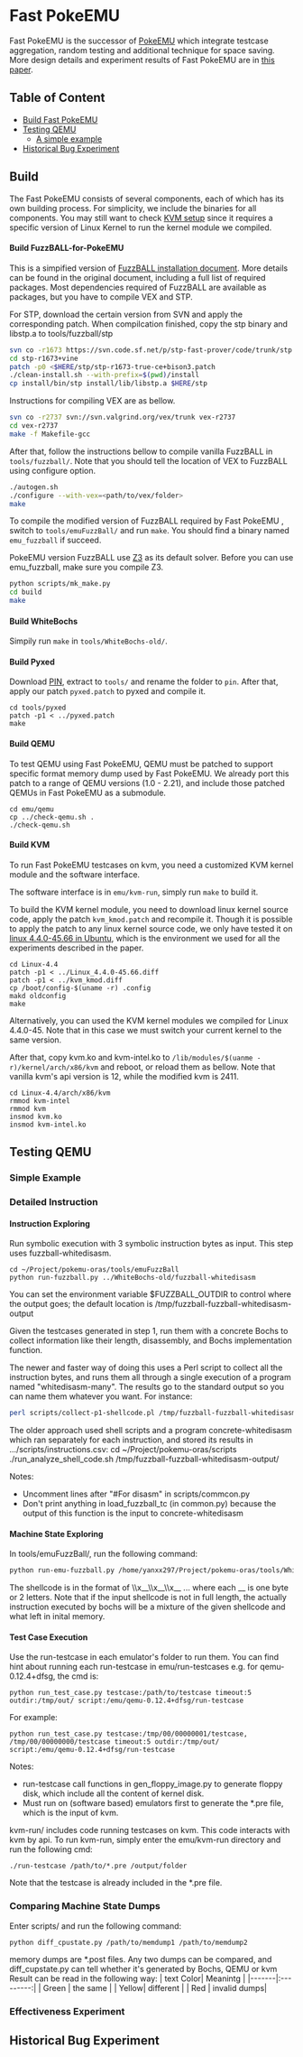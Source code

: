 # Fast PokeEMU

Fast PokeEMU is the successor of [PokeEMU](http://citeseerx.ist.psu.edu/viewdoc/download?doi=10.1.1.225.5080&rep=rep1&type=pdf) 
which integrate testcase aggregation, random testing and additional technique for space saving.
More design details and experiment results of Fast PokeEMU are in
[this paper](http://www-users.cs.umn.edu/~yanxx297/vee18-fast-pokeemu.pdf). 

## Table of Content
- [Build Fast PokeEMU](#Build)
- [Testing QEMU](#Testing_QEMU)
	- [A simple example](#Sample_Example)
- [Historical Bug Experiment](#Historical_Bug_Experiment)


## Build
The Fast PokeEMU consists of several components, each of which has its own building process.
For simplicity, we include the binaries for all components.
You may still want to check [KVM setup](#Build_KVM) since it requires a specific version of Linux Kernel to run the kernel module we compiled.

#### Build FuzzBALL-for-PokeEMU
This is a simpified version of [FuzzBALL installation document](https://github.umn.edu/yanxx297/fast-pokeemu/blob/master/tools/fuzzball/INSTALL).
More details can be found in the original document, including a full list of required packages.
Most dependencies required of FuzzBALL are available as packages, but you have to compile VEX and STP.

For STP, download the certain version from SVN and apply the corresponding patch.
When compilcation finished, copy the stp binary and libstp.a to tools/fuzzball/stp

```bash
svn co -r1673 https://svn.code.sf.net/p/stp-fast-prover/code/trunk/stp stp-r1673+vine
cd stp-r1673+vine
patch -p0 <$HERE/stp/stp-r1673-true-ce+bison3.patch
./clean-install.sh --with-prefix=$(pwd)/install
cp install/bin/stp install/lib/libstp.a $HERE/stp
```

Instructions for compiling VEX are as bellow.

```bash
svn co -r2737 svn://svn.valgrind.org/vex/trunk vex-r2737
cd vex-r2737
make -f Makefile-gcc
```

After that, follow the instructions bellow to compile vanilla FuzzBALL in `tools/fuzzball/`.
Note that you should tell the location of VEX to FuzzBALL using configure option.

```bash
./autogen.sh
./configure --with-vex=<path/to/vex/folder> 
make
```

To compile the modified version of FuzzBALL required by Fast PokeEMU , switch to `tools/emuFuzzBall/` and run `make`.
You should find a binary named `emu_fuzzball` if succeed.

PokeEMU version FuzzBALL use [Z3](https://github.com/Z3Prover/z3) as its default solver.
Before you can use emu_fuzzball, make sure you compile Z3.

```bash
python scripts/mk_make.py
cd build
make
```

#### Build WhiteBochs
Simpily run `make` in `tools/WhiteBochs-old/`.

#### Build Pyxed
Download [PIN](https://software.intel.com/en-us/articles/pin-a-binary-instrumentation-tool-downloadsa),
extract to `tools/` and rename the folder to `pin`.
After that, apply our patch `pyxed.patch` to pyxed and compile it.

	cd tools/pyxed
	patch -p1 < ../pyxed.patch
	make

#### Build QEMU
To test QEMU using Fast PokeEMU, QEMU must be patched to support specific format memory dump used by Fast PokeEMU.
We already port this patch to a range of QEMU versions (1.0 - 2.21), and include those patched QEMUs in Fast PokeEMU as a submodule. 

	cd emu/qemu
	cp ../check-qemu.sh .
	./check-qemu.sh

#### Build KVM
To run Fast PokeEMU testcases on kvm, you need a customized KVM kernel module and the software interface.

The software interface is in `emu/kvm-run`, simply run `make` to build it.

To build the KVM kernel module, you need to download linux kernel source code, apply the patch `kvm_kmod.patch` and recompile it.
Though it is possible to apply the patch to any linux kernel source code, we only have tested it on
[linux 4.4.0-45.66 in Ubuntu](https://launchpad.net/ubuntu/+source/linux/4.4.0-45.66), which is the environment we used for all the experiments described in the paper.

	cd Linux-4.4
	patch -p1 < ../Linux_4.4.0-45.66.diff
	patch -p1 < ../kvm_kmod.diff
	cp /boot/config-$(uname -r) .config
	makd oldconfig
	make


Alternatively, you can used the KVM kernel modules we compiled for Linux 4.4.0-45.
Note that in this case we must switch your current kernel to the same version. 

After that, copy kvm.ko and kvm-intel.ko to `/lib/modules/$(uanme -r)/kernel/arch/x86/kvm` and reboot, or reload them as bellow.
Note that vanilla kvm's api version is 12, while the modified kvm is 2411.

	cd Linux-4.4/arch/x86/kvm
	rmmod kvm-intel
	rmmod kvm
	insmod kvm.ko
	insmod kvm-intel.ko

## Testing QEMU
### Simple Example
### Detailed Instruction
#### Instruction Exploring
Run symbolic execution with 3 symbolic instruction bytes as input.
This step uses fuzzball-whitedisasm.

	cd ~/Project/pokemu-oras/tools/emuFuzzBall
	python run-fuzzball.py ../WhiteBochs-old/fuzzball-whitedisasm

You can set the environment variable $FUZZBALL_OUTDIR to control where
the output goes; the default location is /tmp/fuzzball-fuzzball-whitedisasm-output

Given the testcases generated in step 1, run them with a concrete
Bochs to collect information like their length, disassembly, and Bochs
implementation function.

The newer and faster way of doing this uses a Perl script to collect
all the instruction bytes, and runs them all through a single
execution of a program named "whitedisasm-many". The results go to the
standard output so you can name them whatever you want. For instance:

```bash
perl scripts/collect-p1-shellcode.pl /tmp/fuzzball-fuzzball-whitedisasm-output| ./tools/WhiteBochs-old/whitedisasm-many >instructions.csv
```
The older approach used shell scripts and a program
concrete-whitedisasm which ran separately for each instruction, and
stored its results in .../scripts/instructions.csv:
	cd ~/Project/pokemu-oras/scripts
	./run_analyze_shell_code.sh /tmp/fuzzball-fuzzball-whitedisasm-output/

Notes:
- Uncomment lines after "#For disasm" in scripts/commcon.py
- Don't print anything in load_fuzzball_tc (in common.py) because the output of this function is the input to concrete-whitedisasm



#### Machine State Exploring
In tools/emuFuzzBall/, run the following command:

```bash
python run-emu-fuzzball.py /home/yanxx297/Project/pokemu-oras/tools/WhiteBochs-old/fuzzball-whitebochs /home/yanxx297/Project/pokemu-oras/base.snap <shellcode> \path\to\output\dir
```

The shellcode is in the format of \\\\x__\\\\x__\\\\x__ ... where each __ is one byte or 2 letters.
Note that if the input shellcode is not in full length, the actually instruction executed by bochs will be a mixture of the given shellcode and what left in inital memory.


#### Test Case Execution
Use the run-testcase in each emulator's folder to run them.
You can find hint about running each run-testcase in emu/run-testcases
e.g. for qemu-0.12.4+dfsg, the cmd is:

	python run_test_case.py testcase:/path/to/testcase timeout:5
	outdir:/tmp/out/ script:/emu/qemu-0.12.4+dfsg/run-testcase

For example:

	python run_test_case.py testcase:/tmp/00/00000001/testcase,
	/tmp/00/00000000/testcase timeout:5 outdir:/tmp/out/
	script:/emu/qemu-0.12.4+dfsg/run-testcase

Notes:
- run-testcase call functions in gen_floppy_image.py to generate floppy disk, which include all the content of kernel disk.
- Must run on (software based) emulators first to generate the *.pre file, which is the input of kvm.

kvm-run/ includes code running testcases on kvm. This code interacts with kvm by api.
To run kvm-run, simply enter the emu/kvm-run directory and run the following cmd:

	./run-testcase /path/to/*.pre /output/folder

Note that the testcase is already included in the *.pre file.


### Comparing Machine State Dumps
Enter scripts/ and run the following command:

	python diff_cpustate.py /path/to/memdump1 /path/to/memdump2

memory dumps are *.post files.
Any two dumps can be compared, and diff_cupstate.py can tell whether it's generated by Bochs, QEMU or kvm
Result can be read in the following way:
| text Color| Meanintg	|
|-------|:---------:|
| Green | the same	|
| Yellow| different	|
| Red 	| invalid dumps|

### Effectiveness Experiment

## Historical Bug Experiment